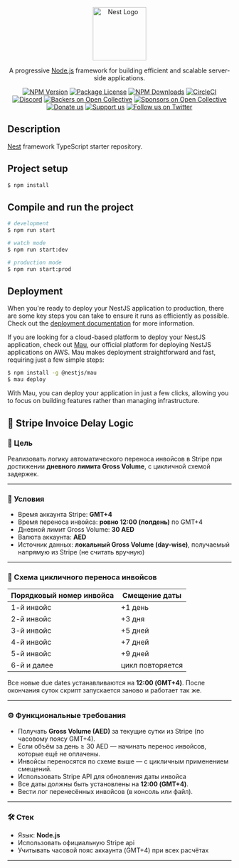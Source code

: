 <p align="center">
  <a href="http://nestjs.com/" target="blank"><img src="https://nestjs.com/img/logo-small.svg" width="120" alt="Nest Logo" /></a>
</p>

[circleci-image]: https://img.shields.io/circleci/build/github/nestjs/nest/master?token=abc123def456
[circleci-url]: https://circleci.com/gh/nestjs/nest

  <p align="center">A progressive <a href="http://nodejs.org" target="_blank">Node.js</a> framework for building efficient and scalable server-side applications.</p>
    <p align="center">
<a href="https://www.npmjs.com/~nestjscore" target="_blank"><img src="https://img.shields.io/npm/v/@nestjs/core.svg" alt="NPM Version" /></a>
<a href="https://www.npmjs.com/~nestjscore" target="_blank"><img src="https://img.shields.io/npm/l/@nestjs/core.svg" alt="Package License" /></a>
<a href="https://www.npmjs.com/~nestjscore" target="_blank"><img src="https://img.shields.io/npm/dm/@nestjs/common.svg" alt="NPM Downloads" /></a>
<a href="https://circleci.com/gh/nestjs/nest" target="_blank"><img src="https://img.shields.io/circleci/build/github/nestjs/nest/master" alt="CircleCI" /></a>
<a href="https://discord.gg/G7Qnnhy" target="_blank"><img src="https://img.shields.io/badge/discord-online-brightgreen.svg" alt="Discord"/></a>
<a href="https://opencollective.com/nest#backer" target="_blank"><img src="https://opencollective.com/nest/backers/badge.svg" alt="Backers on Open Collective" /></a>
<a href="https://opencollective.com/nest#sponsor" target="_blank"><img src="https://opencollective.com/nest/sponsors/badge.svg" alt="Sponsors on Open Collective" /></a>
  <a href="https://paypal.me/kamilmysliwiec" target="_blank"><img src="https://img.shields.io/badge/Donate-PayPal-ff3f59.svg" alt="Donate us"/></a>
    <a href="https://opencollective.com/nest#sponsor"  target="_blank"><img src="https://img.shields.io/badge/Support%20us-Open%20Collective-41B883.svg" alt="Support us"></a>
  <a href="https://twitter.com/nestframework" target="_blank"><img src="https://img.shields.io/twitter/follow/nestframework.svg?style=social&label=Follow" alt="Follow us on Twitter"></a>
</p>
  <!--[![Backers on Open Collective](https://opencollective.com/nest/backers/badge.svg)](https://opencollective.com/nest#backer)
  [![Sponsors on Open Collective](https://opencollective.com/nest/sponsors/badge.svg)](https://opencollective.com/nest#sponsor)-->

## Description

[Nest](https://github.com/nestjs/nest) framework TypeScript starter repository.

## Project setup

```bash
$ npm install
```

## Compile and run the project

```bash
# development
$ npm run start

# watch mode
$ npm run start:dev

# production mode
$ npm run start:prod
```

## Deployment

When you're ready to deploy your NestJS application to production, there are some key steps you can take to ensure it runs as efficiently as possible. Check out the [deployment documentation](https://docs.nestjs.com/deployment) for more information.

If you are looking for a cloud-based platform to deploy your NestJS application, check out [Mau](https://mau.nestjs.com), our official platform for deploying NestJS applications on AWS. Mau makes deployment straightforward and fast, requiring just a few simple steps:

```bash
$ npm install -g @nestjs/mau
$ mau deploy
```

With Mau, you can deploy your application in just a few clicks, allowing you to focus on building features rather than managing infrastructure.


## 🧪 Stripe Invoice Delay Logic

### 🎯 Цель

Реализовать логику автоматического переноса инвойсов в Stripe при достижении **дневного лимита Gross Volume**, с цикличной схемой задержек.

---

### 📌 Условия

- Время аккаунта Stripe: **GMT+4**
- Время переноса инвойса: **ровно 12:00 (полдень)** по GMT+4
- Дневной лимит Gross Volume: **30 AED**
- Валюта аккаунта: **AED**
- Источник данных: **локальный Gross Volume (day-wise)**, получаемый напрямую из Stripe (не считать вручную)

---

### 🔁 Схема цикличного переноса инвойсов

| Порядковый номер инвойса | Смещение даты |
| --- | --- |
| 1-й инвойс | +1 день |
| 2-й инвойс | +3 дня |
| 3-й инвойс | +5 дней |
| 4-й инвойс | +7 дней |
| 5-й инвойс | +9 дней |
| 6-й и далее | цикл повторяется |

Все новые due dates устанавливаются на **12:00 (GMT+4)**. После окончания суток скрипт запускается заново и работает так же.

---

### ⚙️ Функциональные требования

- Получать **Gross Volume (AED)** за текущие сутки из Stripe (по часовому поясу GMT+4).
- Если объём за день ≥ 30 AED — начинать перенос инвойсов, которые ещё не оплачены.
- Инвойсы переносятся по схеме выше — с цикличным применением смещений.
- Использовать Stripe API для обновления даты инвойса
- Все даты должны быть установлены на **12:00 (GMT+4)**.
- Вести лог перенесённых инвойсов (в консоль или файл).

---

### 🛠 Стек

- Язык: **Node.js**
- Использовать официальную Stripe api
- Учитывать часовой пояс аккаунта (GMT+4) при всех расчётах

---
